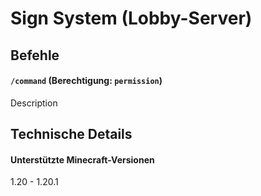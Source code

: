 # Sign System (Lobby-Server)

## Befehle
#### `/command` (Berechtigung: `permission`)
Description

## Technische Details
#### Unterstützte Minecraft-Versionen
1.20 - 1.20.1
